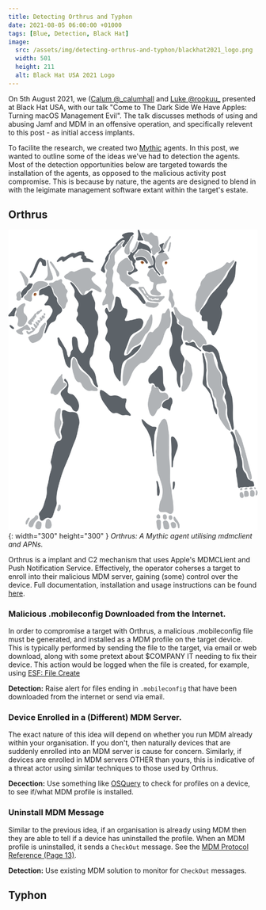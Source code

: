 ```yaml
---
title: Detecting Orthrus and Typhon
date: 2021-08-05 06:00:00 +01000
tags: [Blue, Detection, Black Hat]
image:
  src: /assets/img/detecting-orthrus-and-typhon/blackhat2021_logo.png
  width: 501
  height: 211
  alt: Black Hat USA 2021 Logo
---
```


On 5th August 2021, we ([Calum @\_calumhall](https://twitter.com/_calumhall) and [Luke @rookuu\_](https://twitter.com/rookuu_) presented at Black Hat USA, with our talk "Come to The Dark Side We Have Apples: Turning macOS Management Evil". The talk discusses methods of using and abusing Jamf and MDM in an offensive operation, and specifically relevent to this post - as initial access implants. 

To facilite the research, we created two [Mythic](https://github.com/its-a-feature/Mythic) agents. In this post, we wanted to outline some of the ideas we've had to detection the agents. Most of the detection opportunities below are targeted towards the installation of the agents, as opposed to the malicious activity post compromise. This is because by nature, the agents are designed to blend in with the leigimate management software extant within the target's estate.

## Orthrus

![orthrus logo](/assets/img/detecting-orthrus-and-typhon/orthrus.svg){: width="300" height="300" }
_Orthrus: A Mythic agent utilising mdmclient and APNs._

Orthrus is a implant and C2 mechanism that uses Apple's MDMCLient and Push Notification Service. Effectively, the operator coherses a target to enroll into their malicious MDM server, gaining (some) control over the device. Full documentation, installation and usage instructions can be found [here](https://github.com/MythicAgents/orthrus).

### Malicious .mobileconfig Downloaded from the Internet.

In order to compromise a target with Orthrus, a malicious .mobileconfig file must be generated, and installed as a MDM profile on the target device. This is typically performed by sending the file to the target, via email or web download, along with some pretext about $COMPANY IT needing to fix their device. This action would be logged when the file is created, for example, using [ESF: File Create](https://developer.apple.com/documentation/endpointsecurity/es_event_create_t) 

**Detection:** Raise alert for files ending in `.mobileconfig` that have been downloaded from the internet or send via email.

### Device Enrolled in a (Different) MDM Server.

The exact nature of this idea will depend on whether you run MDM already within your organisation. If you don't, then naturally devices that are suddenly enrolled into an MDM server is cause for concern. Similarly, if devices are enrolled in MDM servers OTHER than yours, this is indicative of a threat actor using similar techniques to those used by Orthrus.

**Decection:**  Use something like [OSQuery](https://github.com/osquery/osquery/blob/master/specs/darwin/managed_policies.table) to check for profiles on a device, to see if/what MDM profile is installed. 

### Uninstall MDM Message

Similar to the previous idea, if an organisation is already using MDM then they are able to tell if a device has uninstalled the profile. When an MDM profile is uninstalled, it sends a `CheckOut` message. See the [MDM Protocol Reference (Page 13)](https://developer.apple.com/business/documentation/MDM-Protocol-Reference.pdf).

**Detection:** Use existing MDM solution to monitor for `CheckOut` messages.

## Typhon
